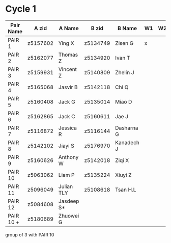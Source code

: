 # Cycle 1

| Pair Name | A zid   | A Name    | B zid   | B Name   | W1 | W2 | W3 | 
| --------- | --------|---------- | --------|--------- | -- | -- | -- | 
| PAIR 1    | z5157602|Ying X     | z5134749|Zisen G   | x | | |
| PAIR 2    | z5162077|Thomas Z   | z5134920|Ivan T    | | | |
| PAIR 3    | z5159931|Vincent Z  | z5140809|Zhelin J  | | | |
| PAIR 4    | z5165068|Jasvir B   | z5142118|Chi Q     | | | |
| PAIR 5    | z5160408|Jack G     | z5135014|Miao D    | | | |
| PAIR 6    | z5162865|Jack C     | z5160611|Jae J     | | | |
| PAIR 7    | z5116872|Jessica R  | z5116144|Dasharna G| | | |
| PAIR 8    | z5142102|Jiayi S    | z5176970|Kanadech J| | | |
| PAIR 9    | z5160626|Anthony W  | z5142018|Ziqi X    | | | |
| PAIR 10   | z5063062|Liam P     | z5135224|Xiuyi Z   | | | |
| PAIR 11   | z5096049|Julian TLY | z5108618|Tsan H.L  | | | |
| PAIR 12   | z5084608|Jasdeep S* | | | | |
| PAIR 10 + | z5180689|Zhuowei G  | | | | |

group of 3 with PAIR 10

